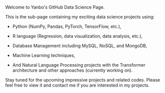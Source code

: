 Welcome to Yanbo's GitHub Data Science Page. 

This is the sub-page containing my exciting data science projects using:

- Python (NumPy, Pandas, PyTorch, TensorFlow, etc.), 
                              
- R language (Regression, data visualization, data analysis, etc.),

- Database Management including MySQL, NoSQL, and MongoDB,

- Machine Learning techniques, 

- And Natural Language Processing projects with the Transformer architecture and other approaches (currently working on). 

Stay tuned for the upcoming impressive projects and related codes. Please feel free to view it and contact me if you are interested in my projects.
